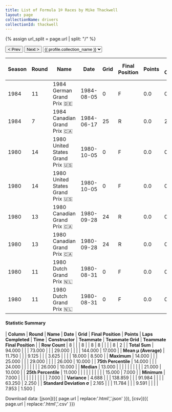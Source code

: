 ```yaml
---
title: List of Formula 1® Races by Mike Thackwell
layout: page
collectionName: drivers
collectionId: thackwell
---
```


{% assign url_split = page.url | split: "/" %}
<div id="collection-navigation">
<button onclick="selector.options[selector.selectedIndex-1].value && (window.location = selector.options[selector.selectedIndex-1].value);">&lt; Prev</button>
<button onclick="selector.options[selector.selectedIndex+1].value && (window.location = selector.options[selector.selectedIndex+1].value);">Next &gt;</button>
<select id="selector" onchange="this.options[this.selectedIndex].value && (window.location = this.options[this.selectedIndex].value);">
  {% for collectionId in site.data[page.collectionName].refs %}
    {% if collectionId == page.collectionId %}
      {% assign selected = "selected" %}
    {% else %}
      {% assign selected = "" %}
    {% endif %}
    {% assign profile = site.data[page.collectionName][collectionId].profile %}
    <option value="/f1/{{ page.collectionName }}/{{ collectionId }}/{{ url_split[4] }}" {{ selected }}>{{ profile.collection_name }}</option>
  {% endfor %}
</select>
</div>

| Season | Round | Name | Date | Grid | Final Position | Points | Laps Completed | Time | Constructor | Teammate | Teammate Grid | Teammate Final Position |
|--|--|--|--|--|--|--|--|--|--|--|--|--|
| 1984 | 11 | 1984 German Grand Prix 🇩🇪 | 1984-08-05 | 0 | F | 0.0 | 0 |   | Tyrrell 🇬🇧 | [Stefan Johansson 🇸🇪](/f1/drivers/johansson) | 26 | D |
| 1984 | 7 | 1984 Canadian Grand Prix 🇨🇦 | 1984-06-17 | 25 | R | 0.0 | 29 |   | RAM 🇬🇧 | [Philippe Alliot 🇫🇷](/f1/drivers/alliot) | 26 | 10 |
| 1980 | 14 | 1980 United States Grand Prix 🇺🇸 | 1980-10-05 | 0 | F | 0.0 | 0 |   | Tyrrell 🇬🇧 | [Jean-Pierre Jarier 🇫🇷](/f1/drivers/jarier) | 22 | N |
| 1980 | 14 | 1980 United States Grand Prix 🇺🇸 | 1980-10-05 | 0 | F | 0.0 | 0 |   | Tyrrell 🇬🇧 | [Derek Daly 🇮🇪](/f1/drivers/daly) | 21 | R |
| 1980 | 13 | 1980 Canadian Grand Prix 🇨🇦 | 1980-09-28 | 24 | R | 0.0 | 0 |   | Tyrrell 🇬🇧 | [Jean-Pierre Jarier 🇫🇷](/f1/drivers/jarier) | 15 | 7 |
| 1980 | 13 | 1980 Canadian Grand Prix 🇨🇦 | 1980-09-28 | 24 | R | 0.0 | 0 |   | Tyrrell 🇬🇧 | [Derek Daly 🇮🇪](/f1/drivers/daly) | 20 | R |
| 1980 | 11 | 1980 Dutch Grand Prix 🇳🇱 | 1980-08-31 | 0 | F | 0.0 | 0 |   | Arrows 🇬🇧 | [Riccardo Patrese 🇮🇹](/f1/drivers/patrese) | 14 | R |
| 1980 | 11 | 1980 Dutch Grand Prix 🇳🇱 | 1980-08-31 | 0 | F | 0.0 | 0 |   | Arrows 🇬🇧 | [Jochen Mass 🇩🇪](/f1/drivers/mass) | 0 | W |

#### Statistic Summary

| **Column** | **Round** | **Name** | **Date** | **Grid** | **Final Position** | **Points** | **Laps Completed** | **Time** | **Constructor** | **Teammate** | **Teammate Grid** | **Teammate Final Position** |
| **Row Count** | 8 |  |  | 8 |  | 8 | 8 |  |  |  | 8 | 2 |
| **Total Sum** | 94.000 |  |  | 73.000 |  |  | 29.000 |  |  |  | 144.000 | 17.000 |
| **Mean μ (Average)** | 11.750 |  |  | 9.125 |  |  | 3.625 |  |  |  | 18.000 | 8.500 |
| **Maximum** | 14.000 |  |  | 25.000 |  |  | 29.000 |  |  |  | 26.000 | 10.000 |
| **75th Percentile** | 14.000 |  |  | 24.000 |  |  |  |  |  |  | 26.000 | 10.000 |
| **Median** | 13.000 |  |  |  |  |  |  |  |  |  | 21.000 | 10.000 |
| **25th Percentile** | 11.000 |  |  |  |  |  |  |  |  |  | 15.000 | 7.000 |
| **Minimum** | 7.000 |  |  |  |  |  |  |  |  |  |  | 7.000 |
| **Variance** | 4.688 |  |  | 138.859 |  |  | 91.984 |  |  |  | 63.250 | 2.250 |
| **Standard Deviation σ** | 2.165 |  |  | 11.784 |  |  | 9.591 |  |  |  | 7.953 | 1.500 |

Download data: [json]({{ page.url | replace:'.html','.json' }}), [csv]({{ page.url | replace:'.html','.csv' }})
